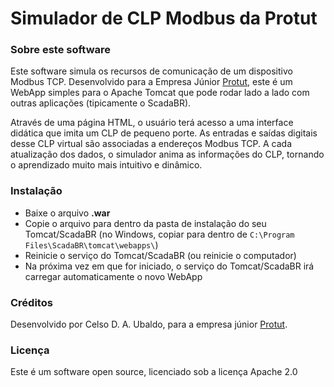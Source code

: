 # Simulador de CLP Modbus da Protut

### Sobre este software
Este software simula os recursos de comunicação de um dispositivo Modbus TCP. Desenvolvido para a Empresa Júnior [Protut](www.protut.com.br), este é um WebApp simples para o Apache Tomcat que pode rodar lado a lado com outras aplicações (tipicamente o ScadaBR).

Através de uma página HTML, o usuário terá acesso a uma interface didática que imita um CLP de pequeno porte. As entradas e saídas digitais desse CLP virtual são associadas a endereços Modbus TCP. A cada atualização dos dados, o simulador anima as informações do CLP, tornando o aprendizado muito mais intuitivo e dinâmico.

### Instalação
- Baixe o arquivo **.war**
- Copie o arquivo para dentro da pasta de instalação do seu Tomcat/ScadaBR (no Windows, copiar para dentro de `C:\Program Files\ScadaBR\tomcat\webapps\`)
- Reinicie o serviço do Tomcat/ScadaBR (ou reinicie o computador)
- Na próxima vez em que for iniciado, o serviço do Tomcat/ScadaBR irá carregar automaticamente o novo WebApp

### Créditos
Desenvolvido por Celso D. A. Ubaldo, para a empresa júnior [Protut](www.protut.com.br).

### Licença
Este é um software open source, licenciado sob a licença Apache 2.0
